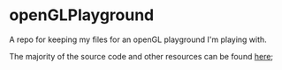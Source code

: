 # openGLPlayground
A repo for keeping my files for an openGL playground I'm playing with. 

The majority of the source code and other resources can be found [here](http://www.opengl-tutorial.org/);
